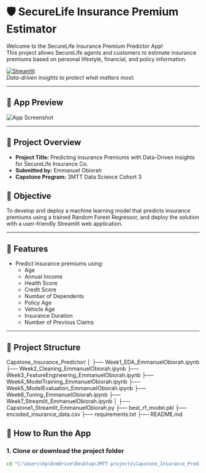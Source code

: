 # 🛡️ SecureLife Insurance Premium Estimator

Welcome to the SecureLife Insurance Premium Predictor App!  
This project allows SecureLife agents and customers to estimate insurance premiums based on personal lifestyle, financial, and policy information.

[![Streamlit](https://img.shields.io/badge/built%20with-Streamlit-blue?logo=streamlit)](https://streamlit.io)  
*Data-driven insights to protect what matters most.*

---

## 📸 App Preview

![App Screenshot](./60429313-8945-4b30-8d34-0a31e1744054.png)

---

## 📌 Project Overview

- **Project Title:** Predicting Insurance Premiums with Data-Driven Insights for SecureLife Insurance Co.
- **Submitted by:** Emmanuel Obiorah
- **Capstone Program:** 3MTT Data Science Cohort 3

## 🎯 Objective

To develop and deploy a machine learning model that predicts insurance premiums using a trained Random Forest Regressor, and deploy the solution with a user-friendly Streamlit web application.

---

## 🧠 Features

- Predict insurance premiums using:
  - Age  
  - Annual Income  
  - Health Score  
  - Credit Score  
  - Number of Dependents  
  - Policy Age  
  - Vehicle Age  
  - Insurance Duration  
  - Number of Previous Claims

---

## 📁 Project Structure
Capstone_Insurance_Predictor/
│
├── Week1_EDA_EmmanuelObiorah.ipynb
├── Week2_Cleaning_EmmanuelObiorah.ipynb
├── Week3_FeatureEngineering_EmmanuelObiorah.ipynb
├── Week4_ModelTraining_EmmanuelObiorah.ipynb
├── Week5_ModelEvaluation_EmmanuelObiorah.ipynb
├── Week6_Tuning_EmmanuelObiorah.ipynb
├── Week7_Streamlit_EmmanuelObiorah.ipynb
│
├── Capstone1_Streamlit_EmmanuelObiorah.py
├── best_rf_model.pkl
├── encoded_insurance_data.csv
├── requirements.txt
├── README.md


## 🚀 How to Run the App

### 1. Clone or download the project folder

```bash
cd "C:\Users\hp\OneDrive\Desktop\3MTT-projects\Capstone_Insurance_Predictor"
